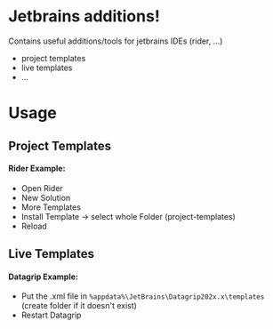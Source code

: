 # Jetbrains additions!

Contains useful additions/tools for jetbrains IDEs (rider, ...)
- project templates
- live templates
- ...


# Usage



## Project Templates

#### Rider Example:
- Open Rider
- New Solution 
- More Templates 
- Install Template -> select whole Folder (project-templates) 
- Reload


## Live Templates

#### Datagrip Example:
- Put the .xml file in `%appdata%\JetBrains\Datagrip202x.x\templates` (create folder if it doesn't exist)
- Restart Datagrip
